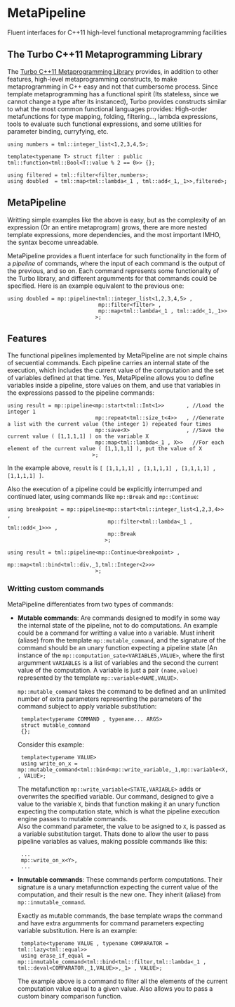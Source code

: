 MetaPipeline
============

Fluent interfaces for C++11 high-level functional metaprogramming facilities


## The Turbo C++11 Metaprogramming Library

The [Turbo C++11 Metaprogramming Library]() provides, in addition to other features, high-level metaprogramming constructs, to make metaprogramming in C++ easy and not 
that cumbersome process. Since template metaprogramming has a functional spirit (Its stateless, since we cannot change a type after its instanced), Turbo provides constructs
similar to what the most common functional languages provides: High-order metafunctions for type mapping, folding, filtering..., lambda expressions, tools to evaluate such functional expressions,
and some utilities for parameter binding, curryfying, etc.

    using numbers = tml::integer_list<1,2,3,4,5>;

    template<typename T> struct filter : public tml::function<tml::Bool<T::value % 2 == 0>> {};
    
    using filtered = tml::filter<filter,numbers>;
    using doubled  = tml::map<tml::lambda<_1 , tml::add<_1,_1>>,filtered>;

## MetaPipeline

Writting simple examples like the above is easy, but as the complexity of an expression (Or an entire metaprogram) grows, there are more nested template expressions, more
dependencies, and the most important IMHO, the syntax become unreadable.

MetaPipeline provides a fluent interface for such functionality in the form of a *pipeline* of commands, where the input of each command is the output of the previous, and so on.
Each command represents some functionality of the Turbo library, and different argumments for that commands could be specified. Here is an example equivalent to the previous one:

    using doubled = mp::pipeline<tml::integer_list<1,2,3,4,5> , 
                                 mp::filter<filter> ,
                                 mp::map<tml::lambda<_1 , tml::add<_1,_1>>
                                >;

## Features

The functional pipelines implemented by MetaPipeline are not simple chains of secuential commands. Each pipeline carries an internal state of the execution, which includes the
current value of the computation and the set of variables defined at that time. Yes, MetaPipeline allows you to define variables inside a pipeline, store values on them, and use
that variables in the expressions passed to the pipeline commands:

    using result = mp::pipeline<mp::start<tml::Int<1>>       , //Load the integer 1
                                mp::repeat<tml::size_t<4>>   , //Generate a list with the current value (the integer 1) repeated four times 
                                mp::save<X>                  , //Save the current value ( [1,1,1,1] ) on the variable X
                                mp::map<tml::lambda<_1 , X>>   //For each element of the current value ( [1,1,1,1] ), put the value of X
                               >;

In the example above, `result` is `[ [1,1,1,1] , [1,1,1,1] , [1,1,1,1] , [1,1,1,1] ]`.

Also the execution of a pipeline could be explicitly interrumped and continued later, using commands like `mp::Break` and `mp::Continue`:


    using breakpoint = mp::pipeline<mp::start<tml::integer_list<1,2,3,4>>      ,
                                    mp::filter<tml::lambda<_1 , tml::odd<_1>>> ,
                                    mp::Break
                                   >;

    using result = tml::pipeline<mp::Continue<breakpoint> , 
                                 mp::map<tml::bind<tml::div,_1,tml::Integer<2>>>
                                >;

### Writting custom commands

MetaPipeline differentiates from two types of commands:

 - **Mutable commands**: Are commands designed to modify in some way the internal state of the pipeline, not to do computations. An example could be a command for
   writting a value into a variable. Must inherit (aliase) from the template `mp::mutable_command`, and the signature of the command should be an unary function expecting
   a pipeline state (An instance of the `mp::computation_sate<VARIABLES,VALUE>`, where the first argumment `VARIABLES` is a list of variables and the second the current value 
   of the computation. A variable is just a pair `(name,value)` represented by the template `mp::variable<NAME,VALUE>`.  

   `mp::mutable_command` takes the command to be defined and an unlimited number of extra parameters representing the parameters of the command subject to apply variable
   substitution:
   
        template<typename COMMAND , typename... ARGS>
        struct mutable_command
        {};

   Consider this example:

        template<typename VALUE>
        using write_on_x = mp::mutable_command<tml::bind<mp::write_variable,_1,mp::variable<X,VALUE>> , VALUE>;

   The metafunction `mp::write_variable<STATE,VARIABLE>` adds or overwrites the specified variable. Our command, designed to give a value to the variable `X`, binds that
   function making it an unary function expecting the computation state, which is what the pipeline execution engine passes to mutable commands.  
   Also the command parameter, the value to be asigned to `X`, is passed as a variable substitution target. Thats done to allow the user to pass pipeline variables as values,
   making possible commands like this:

        ...
        mp::write_on_x<Y>,
        ... 
    

 - **Inmutable commands**: These commands perform computations. Their signature is a unary metafunnction expecting the current value of the computation, and their result is
   the new one. They inherit (aliase) from `mp::inmutable_command`.  
   
   Exactly as mutable commands, the base template wraps the command and have extra argumments for command parameters expecting variable substitution. Here is an example:

        template<typename VALUE , typename COMPARATOR = tml::lazy<tml::equal>>
        using erase_if_equal = mp::inmutable_command<tml::bind<tml::filter,tml::lambda<_1 , tml::deval<COMPARATOR,_1,VALUE>>,_1> , VALUE>;
                              
   The example above is a command to filter all the elements of the current computation value equal to a given value. Also allows you to pass a custom binary comparison function.
